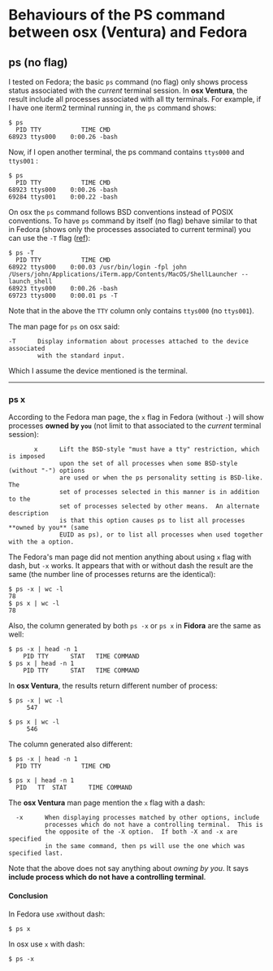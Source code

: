 

# Behaviours of the PS command between osx (Ventura) and Fedora



## ps (no flag)

I tested on Fedora; the basic `ps` command (no flag) only shows process status associated with the *current*  terminal session. In **osx Ventura**, the result include all processes associated with all tty terminals.  For example, if I have one iterm2 terminal running in, the `ps` command shows:

```
$ ps
  PID TTY           TIME CMD
68923 ttys000    0:00.26 -bash
```

Now,  if I open another terminal, the ps command contains `ttys000` and `ttys001` :

```
$ ps
  PID TTY           TIME CMD
68923 ttys000    0:00.26 -bash
69284 ttys001    0:00.22 -bash
```

On osx the `ps` command follows BSD conventions instead of POSIX conventions. To have `ps` command by itself (no flag) behave similar to that in Fedora (shows only the processes associated to current terminal) you can use the `-T` flag ([ref](https://apple.stackexchange.com/questions/300864/how-to-get-the-basic-linux-ps-functionality-in-mac)):

```
$ ps -T
  PID TTY           TIME CMD
68922 ttys000    0:00.03 /usr/bin/login -fpl john /Users/john/Applications/iTerm.app/Contents/MacOS/ShellLauncher --launch_shell
68923 ttys000    0:00.26 -bash
69723 ttys000    0:00.01 ps -T
```

Note that in the above the `TTY` column only contains `ttys000` (no `ttys001`).

The man page for `ps` on osx said:

```
-T      Display information about processes attached to the device associated
        with the standard input.
```

Which I assume the device mentioned is the terminal.

---

### ps x

According to the Fedora man page, the `x` flag in Fedora (without `-`) will show processes **owned by `you`** (not limit to that associated to the *current*  terminal session):

```
       x      Lift the BSD-style "must have a tty" restriction, which is imposed
              upon the set of all processes when some BSD-style (without "-") options
              are used or when the ps personality setting is BSD-like.  The
              set of processes selected in this manner is in addition to the
              set of processes selected by other means.  An alternate description
              is that this option causes ps to list all processes **owned by you** (same
              EUID as ps), or to list all processes when used together with the a option.
```

The Fedora's man page did not mention anything about using `x` flag with dash, but `-x` works. It appears that with or without dash the result are the same (the number line of processes returns are the identical):

```
$ ps -x | wc -l
78
$ ps x | wc -l
78
```

Also, the column generated by both `ps -x` or `ps x` in **Fidora** are the same as well:

```
$ ps -x | head -n 1
    PID TTY      STAT   TIME COMMAND
$ ps x | head -n 1
    PID TTY      STAT   TIME COMMAND
```

In **osx Ventura**, the results return different number of process:

```
$ ps -x | wc -l
     547

$ ps x | wc -l
     546
```

The column generated also different:

```
$ ps -x | head -n 1
  PID TTY           TIME CMD

$ ps x | head -n 1
  PID   TT  STAT      TIME COMMAND
```

The **osx Ventura** man page mention the `x` flag with a dash:

```
  -x      When displaying processes matched by other options, include
          processes which do not have a controlling terminal.  This is
          the opposite of the -X option.  If both -X and -x are specified
          in the same command, then ps will use the one which was specified last.
```

Note that the above does not say anything about *owning by you*. It says **include process which do not have a controlling terminal**.

#### Conclusion

In Fedora use `x`without dash:

```
$ ps x
```

In osx use `x` with dash:

```
$ ps -x
```








